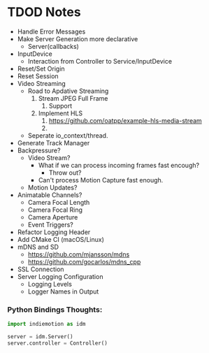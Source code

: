 # TDOD Notes
- Handle Error Messages
- Make Server Generation more declarative
  - Server(callbacks)
- InputDevice
  - Interaction from Controller to Service/InputDevice
- Reset/Set Origin
- Reset Session
- Video Streaming
  - Road to Apdative Streaming
    1. Stream JPEG Full Frame
       1. Support 
    2. Implement HLS
       1. https://github.com/oatpp/example-hls-media-stream
       2. 
  - Seperate io_context/thread.
- Generate Track Manager
- Backpressure?
  - Video Stream?
    - What if we can process incoming frames fast encough?
      - Throw out?
    - Can't process Motion Capture fast enough.
  - Motion Updates?
- Animatable Channels?
  - Camera Focal Length
  - Camera Focal Ring
  - Camera Aperture
  - Event Triggers?
- Refactor Logging Header
- Add CMake CI (macOS/Linux)
- mDNS and SD
  - https://github.com/mjansson/mdns
  - https://github.com/gocarlos/mdns_cpp
- SSL Connection
- Server Logging Configuration
  - Logging Levels
  - Logger Names in Output


### Python Bindings Thoughts:
```python
import indiemotion as idm

server = idm.Server()
server.controller = Controller()


```
